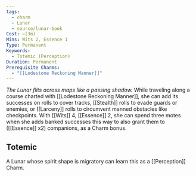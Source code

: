 ```yaml
---
tags:
  - charm
  - Lunar
  - source/lunar-book
Cost: —(3m)
Mins: Wits 2, Essence 1
Type: Permanent
Keywords:
  - Totemic (Perception)
Duration: Permanent
Prerequisite Charms:
  - "[[Lodestone Reckoning Manner]]"
---
```

*The Lunar flits across maps like a passing shadow.*
While traveling along a course charted with [[Lodestone Reckoning Manner]], she can add its successes on rolls to cover tracks, [[Stealth]] rolls to evade guards or enemies, or [[Larceny]] rolls to circumvent manned obstacles like checkpoints. With [[Wits]] 4, [[Essence]] 2, she can spend three motes when she adds banked successes this way to also grant them to ([[Essence]] x2) companions, as a Charm bonus. 
## Totemic 

A Lunar whose spirit shape is migratory can learn this as a [[Perception]] Charm.